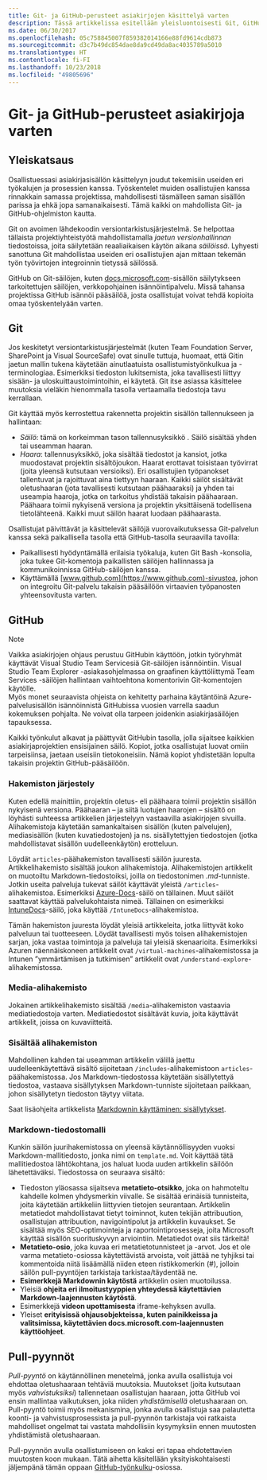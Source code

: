 ```yaml
---
title: Git- ja GitHub-perusteet asiakirjojen käsittelyä varten
description: Tässä artikkelissa esitellään yleisluontoisesti Git, GitHub-säilö, sen sisällön järjestämistapa ja docs.microsoft.com-sivustossa käytetyt nimeämiskäytännöt.
ms.date: 06/30/2017
ms.openlocfilehash: 05c758845007f859382014166e88fd9614cdb873
ms.sourcegitcommit: d3c7b49dc854dae8da9cd49da8ac4035789a5010
ms.translationtype: HT
ms.contentlocale: fi-FI
ms.lasthandoff: 10/23/2018
ms.locfileid: "49805696"
---
```

# <a name="git-and-github-essentials-for-docs"></a>Git- ja GitHub-perusteet asiakirjoja varten

## <a name="overview"></a>Yleiskatsaus

Osallistuessasi asiakirjasisällön käsittelyyn joudut tekemisiin useiden eri työkalujen ja prosessien kanssa. Työskentelet muiden osallistujien kanssa rinnakkain samassa projektissa, mahdollisesti täsmälleen saman sisällön parissa ja ehkä jopa samanaikaisesti. Tämä kaikki on mahdollista Git- ja GitHub-ohjelmiston kautta.

Git on avoimen lähdekoodin versiontarkistusjärjestelmä. Se helpottaa tällaista projektiyhteistyötä mahdollistamalla *jaetun versionhallinnan* tiedostoissa, joita säilytetään reaaliaikaisen käytön aikana *säilöissä*. Lyhyesti sanottuna Git mahdollistaa useiden eri osallistujien ajan mittaan tekemän työn työvirtojen integroinnin tietyssä säilössä.

GitHub on Git-säilöjen, kuten [docs.microsoft.com](https://docs.microsoft.com)-sisällön säilytykseen tarkoitettujen säilöjen, verkkopohjainen isännöintipalvelu. Missä tahansa projektissa GitHub isännöi pääsäilöä, josta osallistujat voivat tehdä kopioita omaa työskentelyään varten.

## <a name="git"></a>Git

Jos keskitetyt versiontarkistusjärjestelmät (kuten Team Foundation Server, SharePoint ja Visual SourceSafe) ovat sinulle tuttuja, huomaat, että Gitin jaetun mallin tukena käytetään ainutlaatuista osallistumistyönkulkua ja -terminologiaa. Esimerkiksi tiedoston lukitsemista, joka tavallisesti liittyy sisään- ja uloskuittaustoimintoihin, ei käytetä. Git itse asiassa käsittelee muutoksia vieläkin hienommalla tasolla vertaamalla tiedostoja tavu kerrallaan.

Git käyttää myös kerrostettua rakennetta projektin sisällön tallennukseen ja hallintaan:

- *Säilö*: tämä on korkeimman tason tallennusyksikkö *.* Säilö sisältää yhden tai useamman haaran.
- *Haara*: tallennusyksikkö, joka sisältää tiedostot ja kansiot, jotka muodostavat projektin sisältöjoukon. Haarat erottavat toisistaan työvirrat (joita yleensä kutsutaan versioiksi). Eri osallistujien työpanokset tallentuvat ja rajoittuvat aina tiettyyn haaraan. Kaikki säilöt sisältävät oletushaaran (jota tavallisesti kutsutaan päähaaraksi) ja yhden tai useampia haaroja, jotka on tarkoitus yhdistää takaisin päähaaraan. Päähaara toimii nykyisenä versiona ja projektin yksittäisenä todellisena tietolähteenä. Kaikki muut säilön haarat luodaan päähaarasta.

Osallistujat päivittävät ja käsittelevät säilöjä vuorovaikutuksessa Git-palvelun kanssa sekä paikallisella tasolla että GitHub-tasolla seuraavilla tavoilla:

- Paikallisesti hyödyntämällä erilaisia työkaluja, kuten Git Bash -konsolia, joka tukee Git-komentoja paikallisten säilöjen hallinnassa ja kommunikoinnissa GitHub-säilöjen kanssa.
- Käyttämällä [www.github.com](https://www.github.com)-sivustoa, johon on integroitu Git-palvelu takaisin pääsäilöön virtaavien työpanosten yhteensovitusta varten.

## <a name="github"></a>GitHub

> [!NOTE]
> Vaikka asiakirjojen ohjaus perustuu GitHubin käyttöön, jotkin työryhmät käyttävät Visual Studio Team Servicesiä Git-säilöjen isännöintiin. Visual Studio Team Explorer -asiakasohjelmassa on graafinen käyttöliittymä Team Services -säilöjen hallintaan vaihtoehtona komentorivin Git-komentojen käytölle.
> </br>
> Myös monet seuraavista ohjeista on kehitetty parhaina käytäntöinä Azure-palvelusisällön isännöinnistä GitHubissa vuosien varrella saadun kokemuksen pohjalta. Ne voivat olla tarpeen joidenkin asiakirjasäilöjen tapauksessa.

Kaikki työnkulut alkavat ja päättyvät GitHubin tasolla, jolla sijaitsee kaikkien asiakirjaprojektien ensisijainen säilö. Kopiot, jotka osallistujat luovat omiin tarpeisiinsa, jaetaan useisiin tietokoneisiin. Nämä kopiot yhdistetään lopulta takaisin projektin GitHub-pääsäilöön.

### <a name="directory-organization"></a>Hakemiston järjestely

Kuten edellä mainittiin, projektin oletus- eli päähaara toimii projektin sisällön nykyisenä versiona. Päähaaran – ja siitä luotujen haarojen – sisältö on löyhästi suhteessa artikkelien järjestelyyn vastaavilla asiakirjojen sivuilla. Alihakemistoja käytetään samankaltaisen sisällön (kuten palvelujen), mediasisällön (kuten kuvatiedostojen) ja ns. sisällytettyjen tiedostojen (jotka mahdollistavat sisällön uudelleenkäytön) erotteluun.

Löydät `articles`-päähakemiston tavallisesti säilön juuresta. Artikkelihakemisto sisältää joukon alihakemistoja. Alihakemistojen artikkelit on muotoiltu Markdown-tiedostoiksi, joilla on tiedostonimen *.md*-tunniste. Jotkin useita palveluja tukevat säilöt käyttävät yleistä `/articles`-alihakemistoa. Esimerkiksi [Azure-Docs](https://github.com/MicrosoftDocs/Azure-Docs)-säilö on tällainen. Muut säilöt saattavat käyttää palvelukohtaista nimeä. Tällainen on esimerkiksi [IntuneDocs](https://github.com/MicrosoftDocs/IntuneDocs)-säilö, joka käyttää `/IntuneDocs`-alihakemistoa.

Tämän hakemiston juuresta löydät yleisiä artikkeleita, jotka liittyvät koko palveluun tai tuotteeseen. Löydät tavallisesti myös toisen alihakemistojen sarjan, joka vastaa toimintoja ja palveluja tai yleisiä skenaarioita. Esimerkiksi Azuren näennäiskoneen artikkelit ovat `/virtual-machines`-alihakemistossa ja Intunen ”ymmärtämisen ja tutkimisen” artikkelit ovat `/understand-explore`-alihakemistossa.

### <a name="media-subdirectory"></a>Media-alihakemisto

Jokainen artikkelihakemisto sisältää `/media`-alihakemiston vastaavia mediatiedostoja varten. Mediatiedostot sisältävät kuvia, joita käyttävät artikkelit, joissa on kuvaviitteitä.

### <a name="includes-subdirectory"></a>Sisältää alihakemiston

Mahdollinen kahden tai useamman artikkelin välillä jaettu uudelleenkäytettävä sisältö sijoitetaan `/includes`-alihakemistoon `articles`-päähakemistossa. Jos Markdown-tiedostossa käytetään sisällytettyä tiedostoa, vastaava sisällytyksen Markdown-tunniste sijoitetaan paikkaan, johon sisällytetyn tiedoston täytyy viitata.

Saat lisäohjeita artikkelista [Markdownin käyttäminen: sisällytykset](how-to-write-use-markdown.md#includes).

### <a name="markdown-file-template"></a>Markdown-tiedostomalli

Kunkin säilön juurihakemistossa on yleensä käytännöllisyyden vuoksi Markdown-mallitiedosto, jonka nimi on `template.md`. Voit käyttää tätä mallitiedostoa lähtökohtana, jos haluat luoda uuden artikkelin säilöön lähetettäväksi. Tiedostossa on seuraava sisältö:

- Tiedoston yläosassa sijaitseva **metatieto-otsikko**, joka on hahmoteltu kahdelle kolmen yhdysmerkin viivalle. Se sisältää erinäisiä tunnisteita, joita käytetään artikkeliin liittyvien tietojen seurantaan. Artikkelin metatiedot mahdollistavat tietyt toiminnot, kuten tekijän attribuution, osallistujan attribuution, navigointipolut ja artikkelin kuvaukset. Se sisältää myös SEO-optimointeja ja raportointiprosesseja, joita Microsoft käyttää sisällön suorituskyvyn arviointiin. Metatiedot ovat siis tärkeitä!
- **Metatieto-osio**, joka kuvaa eri metatietotunnisteet ja -arvot. Jos et ole varma metatieto-osiossa käytettävistä arvoista, voit jättää ne tyhjiksi tai kommentoida niitä lisäämällä niiden eteen ristikkomerkin (#), jolloin säilön pull-pyyntöjen tarkistaja tarkistaa/täydentää ne.
- **Esimerkkejä Markdownin käytöstä** artikkelin osien muotoilussa.
- Yleisiä **ohjeita eri ilmoitustyyppien yhteydessä käytettävien Markdown-laajennusten käytöstä**.
- Esimerkkejä **videon upottamisesta** iframe-kehyksen avulla.
- Yleiset **erityisissä ohjausobjekteissa, kuten painikkeissa ja valitsimissa, käytettävien docs.microsoft.com-laajennusten käyttöohjeet**.

## <a name="pull-requests"></a>Pull-pyynnöt

*Pull-pyyntö* on käytännöllinen menetelmä, jonka avulla osallistuja voi ehdottaa oletushaaraan tehtäviä muutoksia. Muutokset (joita kutsutaan myös *vahvistuksiksi*) tallennetaan osallistujan haaraan, jotta GitHub voi ensin mallintaa vaikutuksen, joka niiden *yhdistämisellä* oletushaaraan on. Pull-pyyntö toimii myös mekanismina, jonka avulla osallistuja saa palautetta koonti- ja vahvistusprosessista ja pull-pyynnön tarkistaja voi ratkaista mahdolliset ongelmat tai vastata mahdollisiin kysymyksiin ennen muutosten yhdistämistä oletushaaraan.

Pull-pyynnön avulla osallistumiseen on kaksi eri tapaa ehdotettavien muutosten koon mukaan. Tätä aihetta käsitellään yksityiskohtaisesti jäljempänä tämän oppaan [GitHub-työnkulku](how-to-write-workflows-major.md)-osiossa.

<!---- Reference links for Docs landing pages, associated GitHub repositories, and related Forums matrix. ------------------>
<!---- PLEASE INSERT URLS IN ASCENDING SORT ORDER, AND REMOVE LOCALE SEGMENT FROM URLS (that is, en-us) FOR LOCALIZED FORUMS! -->
<!---- NOTE: these links are saved for future use in another/new article; no longer used above in this article --->
[Visual-Studio-Page]:(https://docs.microsoft.com/en-us/visualstudio/index)
[Visual-Studio-Repo-Internal]:(https://github.com/Microsoft/vsdocs)
[Visual-Studio-Repo-External]:(https://github.com/Microsoft/visualstudio-docs)
[Visual-Studio-SO]: (https://stackoverflow.com/search?q=Visual+Studio+2017)
[Dotnet-Page]: https://docs.microsoft.com/dotnet
[Dotnet-Core-Page]: https://docs.microsoft.com/dotnet/articles/welcome
[Dotnet-Core-Repo]: https://github.com/dotnet/docs
[EM-ATA-Land]: https://docs.microsoft.com/advanced-threat-analytics/
[EM-ATA-Repo]: https://github.com/Microsoft/ATADocs
[EM-AzureAD-Land]: https://docs.microsoft.com/active-directory/
[EM-AzureAD-Repo]: https://github.com/Azure/azure-content/tree/master/articles/active-directory/
[EM-AzureRMS-Land]: https://docs.microsoft.com/rights-management/
[EM-AzureRMS-Repo]: https://github.com/Microsoft/Azure-RMSDocs
[EM-Intune-Land]: https://docs.microsoft.com/intune/
[EM-Intune-Repo]: https://github.com/microsoft/intuneDocs
[EM-Land-Page]: https://docs.microsoft.com/enterprise-mobility/
[EM-Land-Repo]: https://github.com/Microsoft/EMDocs/
[EM-MFA-Land]: https://docs.microsoft.com/multi-factor-authentication/
[EM-MFA-Repo]: https://github.com/Azure/azure-content/tree/master/articles/multi-factor-authentication
[EM-MIM-Land]: https://docs.microsoft.com/microsoft-identity-manager/
[EM-MIM-Repo]: https://github.com/Microsoft/MIMDocs
[EM-RemoteApp-Land]: https://docs.microsoft.com/en-us/remoteapp/
[EM-RemoteApp-Repo]: https://github.com/Azure/azure-content/tree/master/articles/remoteapp
[Forum-MSDN-ATA]: https://social.technet.microsoft.com/Forums/en-US/home?forum=mata
[Forum-MSDN-AzureAD]: https://social.msdn.microsoft.com/Forums/en-US/home?forum=WindowsAzureAD
[Forum-MSDN-AzureRMS]: https://social.technet.microsoft.com/Forums/en-US/home?forum=rmsapps%2Crmscloud&filter=alltypes&sort=lastpostdesc
[Forum-MSDN-EM]: https://social.technet.microsoft.com/Forums/en-US/home?sort=relevancedesc&brandIgnore=True&searchTerm=Enterprise+Mobility
[Forum-MSDN-Intune]: https://social.technet.microsoft.com/Forums/en-us/home?category=microsoftintune
[Forum-MSDN-Main]: https://social.msdn.microsoft.com/Forums/home
[Forum-MSDN-MFA]: https://social.msdn.microsoft.com/Forums/en-US/home?forum=windowsazureactiveauthentication
[Forum-MSDN-MIM]: https://social.technet.microsoft.com/Forums/en-US/home?category=identitymanagement
[Forum-MSDN-RemoteApp]: https://social.technet.microsoft.com/Forums/en-US/home?filter=alltypes&brandIgnore=True&sort=relevancedesc&searchTerm=Azure+Remote+or+RemoteApp
[Forum-SO-AzureAD]: https://stackoverflow.com/questions/tagged/azure-active-directory
[Forum-SO-AzureRMS]: https://stackoverflow.com/questions/tagged/rights-management
[Forum-SO-Dotnet]: https://stackoverflow.com/questions/tagged/.net
[Forum-SO-Dotnet-Core]: https://stackoverflow.com/questions/tagged/.net-core
[Forum-SO-Main]: https://stackoverflow.com/tags
[Forum-SO-Intune]: https://stackoverflow.com/questions/tagged/intune
[Forum-SO-MFA]: https://stackoverflow.com/search?q=%5Bazure%5D+multi-factor
[Forum-SO-MIM]: https://stackoverflow.com/search?q=Microsoft+Identity+Manager
[Forum-SO-RemoteApp]: https://stackoverflow.com/questions/tagged/remoteapp
[Forum-TechNet-Main]: https://social.technet.microsoft.com/Forums/home
[Forum-Yammer-AzureRMS]: https://www.yammer.com/AskIPTeam
[Forum-Yammer-Main]: https://www.yammer.com/
